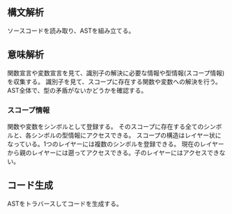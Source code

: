 ## 構文解析
ソースコードを読み取り、ASTを組み立てる。

## 意味解析
関数宣言や変数宣言を見て、識別子の解決に必要な情報や型情報(スコープ情報)を収集する。
識別子を見て、スコープに存在する関数や変数への解決を行う。
AST全体で、型の矛盾がないかどうかを確認する。

### スコープ情報
関数や変数をシンボルとして登録する。
そのスコープに存在する全てのシンボルと、各シンボルの型情報にアクセスできる。
スコープの構造はレイヤー状になっている。1つのレイヤーには複数のシンボルを登録できる。
現在のレイヤーから親のレイヤーには遡ってアクセスできる。子のレイヤーにはアクセスできない。

## コード生成
ASTをトラバースしてコードを生成する。
